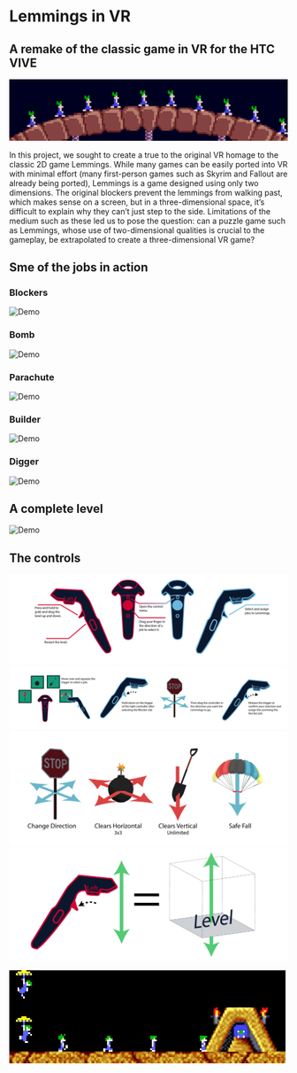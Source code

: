 # Lemmings in VR
## A remake of the classic game in VR for the HTC VIVE
![Demo](Videos-and-gifs/Lemming-Gifs/walking.gif)

In this project, we sought to create a true to the original VR homage to the classic 2D game Lemmings. While many games can be easily ported into VR with minimal effort (many first-person games such as Skyrim and Fallout are already being ported), Lemmings is a game designed using only two dimensions. The original blockers prevent the lemmings from walking past, which makes sense on a screen, but in a three-dimensional space, it’s difficult to explain why they can’t just step to the side. Limitations of the medium such as these led us to pose the question: can a puzzle game such as Lemmings, whose use of two-dimensional qualities is crucial to the gameplay, be extrapolated to create a three-dimensional VR game?

## Sme of the jobs in action
### Blockers
![Demo](Videos-and-gifs/blocker.gif)

### Bomb
![Demo](Videos-and-gifs/Bomb.gif)

### Parachute
![Demo](Videos-and-gifs/parachute.gif)

### Builder
![Demo](Videos-and-gifs/builder.gif)

### Digger
![Demo](Videos-and-gifs/digger.gif)

## A complete level

![Demo](Videos-and-gifs/cool_parachute_level.gif)

## The controls

![](https://github.com/vidhartbhatia/lemmingsVR/blob/master/Art/Artboard7.jpg)
![](https://github.com/vidhartbhatia/lemmingsVR/blob/master/Art/Artboard5.jpg)
![](https://github.com/vidhartbhatia/lemmingsVR/blob/master/Art/Artboard4.jpg)
![](https://github.com/vidhartbhatia/lemmingsVR/blob/master/Art/Artboard3.jpg)


![Demo](Videos-and-gifs/Lemming-Gifs/lemmings_anim.gif)







